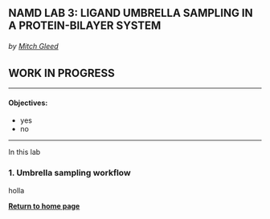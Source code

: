 ## NAMD LAB 3: LIGAND UMBRELLA SAMPLING IN A PROTEIN-BILAYER SYSTEM 
###### by [Mitch Gleed](https://www.linkedin.com/in/mitchell-gleed-65a8b03b/)

## WORK IN PROGRESS

---

#### Objectives:
- yes
- no

---

In this lab 

### 1. Umbrella sampling workflow
holla














**[Return to home page](https://busathlab.github.io/mdlab/index.html)**